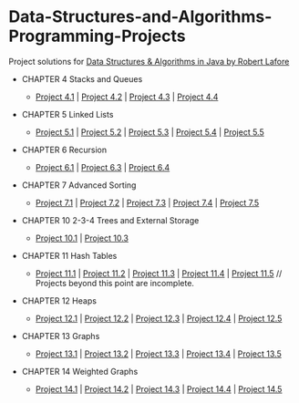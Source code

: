 # Data-Structures-and-Algorithms-Programming-Projects
Project solutions for [Data Structures & Algorithms in Java by Robert Lafore](file:///E:/Free%20Time/Data%20Structures%20and%20Algorithms/DS&A%20Java%202nd%20Edition.pdf)

- CHAPTER 4 Stacks and Queues
  - [Project 4.1](Queue.java)	 |  [Project 4.2](Deque.java)	 |  [Project 4.3](DoubleStack.java)	 |  [Project 4.4](RevisedPriorityQ.java)

- CHAPTER 5 Linked Lists
  - [Project 5.1](LinkedPriorityQ.java)	 |  [Project 5.2](Deque.java)	 |  [Project 5.3](CircularList.java)	 |  [Project 5.4](CircularLinkedStack.java)	 |  [Project 5.5](JosephusProblem.java)
  
- CHAPTER 6 Recursion
  - [Project 6.1](TestClass.java)	 |  [Project 6.3](TestClass6_3.java)	 |  [Project 6.4](TestClass6_4.java)

- CHAPTER 7 Advanced Sorting
  - [Project 7.1](TestClass7_1.java)	 |  [Project 7.2](TestClass7_2.java)	 |  [Project 7.3](TestClass7_3.java)	 |  [Project 7.4](TestClass7_4.java)	 |  [Project 7.5](TestClass7_5.java)
   
- CHAPTER 10 2-3-4 Trees and External Storage
  - [Project 10.1](TestClass10_1.java)	 |  [Project 10.3](TestClass10_3.java)
  
- CHAPTER 11 Hash Tables
  - [Project 11.1](TestClass11_1.java)	 |  [Project 11.2](TestClass11_2.java)	 |  [Project 11.3](TestClass11_3.java)	 |  [Project 11.4](TestClass11_4.java)	 |  [Project 11.5](TestClass11_5.java)
  // Projects beyond this point are incomplete.
- CHAPTER 12 Heaps
  - [Project 12.1](TestClass12_1.java)	 |  [Project 12.2](TestClass12_2.java)	 |  [Project 12.3]()	 |  [Project 12.4]()	 |  [Project 12.5]()
  
- CHAPTER 13 Graphs
  - [Project 13.1]()	 |  [Project 13.2]()	 |  [Project 13.3]()	 |  [Project 13.4]()	 |  [Project 13.5]()
  
- CHAPTER 14 Weighted Graphs
  - [Project 14.1]()	 |  [Project 14.2]()	 |  [Project 14.3]()	 |  [Project 14.4]()	 |  [Project 14.5]()
